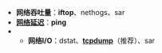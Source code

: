 - **网络吞吐量**：**iftop**、nethogs、sar
- **[网络延迟](https://www.zhihu.com/search?q=%E7%BD%91%E7%BB%9C%E5%BB%B6%E8%BF%9F&search_source=Entity&hybrid_search_source=Entity&hybrid_search_extra=%7B%22sourceType%22%3A%22answer%22%2C%22sourceId%22%3A1992218543%7D)**：**ping**
- - **网络I/O**：dstat、**[tcpdump](https://www.zhihu.com/search?q=tcpdump&search_source=Entity&hybrid_search_source=Entity&hybrid_search_extra=%7B%22sourceType%22%3A%22answer%22%2C%22sourceId%22%3A1992218543%7D)**（推荐）、sar